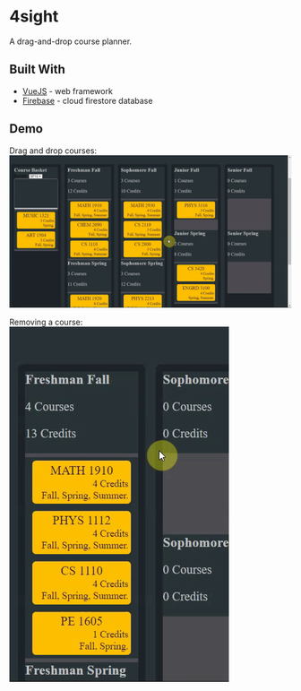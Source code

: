 # 4sight
A drag-and-drop course planner.

## Built With

* [VueJS](https://vuejs.org/) - web framework
* [Firebase](https://firebase.google.com/docs/firestore/) - cloud firestore database

## Demo
  
Drag and drop courses:<br/>
![Drag and Drop Demo](demo/draggable_demo.gif)

Removing a course:<br/>
![Deletable Demo](demo/delete_demo.gif)

